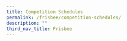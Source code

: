 ```yaml
---
title: Competition Schedules
permalink: /frisbee/competition-schedules/
description: ""
third_nav_title: Frisbee
---
```

